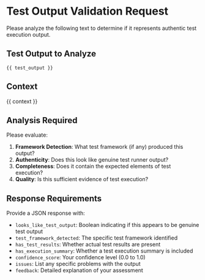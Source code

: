 # Test Output Validation Request

Please analyze the following text to determine if it represents authentic test execution output.

## Test Output to Analyze

```
{{ test_output }}
```

## Context

{{ context }}

## Analysis Required

Please evaluate:

1. **Framework Detection**: What test framework (if any) produced this output?
2. **Authenticity**: Does this look like genuine test runner output?
3. **Completeness**: Does it contain the expected elements of test execution?
4. **Quality**: Is this sufficient evidence of test execution?

## Response Requirements

Provide a JSON response with:
- `looks_like_test_output`: Boolean indicating if this appears to be genuine test output
- `test_framework_detected`: The specific test framework identified
- `has_test_results`: Whether actual test results are present
- `has_execution_summary`: Whether a test execution summary is included
- `confidence_score`: Your confidence level (0.0 to 1.0)
- `issues`: List any specific problems with the output
- `feedback`: Detailed explanation of your assessment
